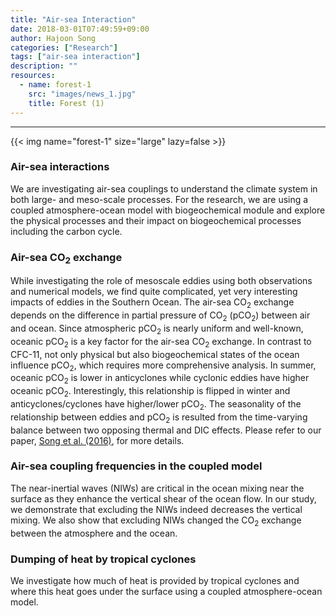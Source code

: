 ```yaml
---
title: "Air-sea Interaction"
date: 2018-03-01T07:49:59+09:00
author: Hajoon Song
categories: ["Research"]
tags: ["air-sea interaction"]
description: ""
resources:
  - name: forest-1
    src: "images/news_1.jpg"
    title: Forest (1)
---
```


---

{{< img name="forest-1" size="large" lazy=false >}}

### Air-sea interactions
We are investigating air-sea couplings to understand the climate system in both large- and meso-scale processes. For the research, we are using a coupled atmosphere-ocean model with biogeochemical module and explore the physical processes and their impact on biogeochemical processes including the carbon cycle.

### Air-sea CO<sub>2</sub> exchange
While investigating the role of mesoscale eddies using both observations and numerical models, we find quite complicated, yet very interesting impacts of eddies in the Southern Ocean. The air-sea CO<sub>2</sub> exchange depends on the difference in partial pressure of CO<sub>2</sub> (pCO<sub>2</sub>) between air and ocean. Since atmospheric pCO<sub>2</sub> is nearly uniform and well-known, oceanic pCO<sub>2</sub> is a key factor for the air-sea CO<sub>2</sub> exchange. In contrast to CFC-11, not only physical but also biogeochemical states of the ocean influence pCO<sub>2</sub>, which requires more comprehensive analysis. In summer, oceanic pCO<sub>2</sub> is lower in anticyclones while cyclonic eddies have higher oceanic pCO<sub>2</sub>. Interestingly, this relationship is flipped in winter and anticyclones/cyclones have higher/lower pCO<sub>2</sub>. The seasonality of the relationship between eddies and pCO<sub>2</sub> is resulted from the time-varying balance between two opposing thermal and DIC effects. Please refer to our paper, [<U>Song et al. (2016)</U>](http://onlinelibrary.wiley.com/doi/10.1002/2016JC011714/full), for more details.

### Air-sea coupling frequencies in the coupled model
The near-inertial waves (NIWs) are critical in the ocean mixing near the surface as they enhance the vertical shear of the ocean flow. In our study, we demonstrate that excluding the NIWs indeed decreases the vertical mixing. We also show that excluding NIWs changed the CO<sub>2</sub> exchange between the atmosphere and the ocean.

### Dumping of heat by tropical cyclones
We investigate how much of heat is provided by tropical cyclones and where this heat goes under the surface using a coupled atmosphere-ocean model.
<div class="col-sm-4 portfolio-item shuffle-item">
  <img src="/images/ani.gif" alt="">
</div>
